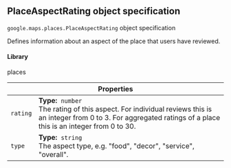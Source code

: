 <h2 id="PlaceAspectRating">
PlaceAspectRating
object specification
</h2><p>
<code><span itemprop="path">google.maps.places</span>.<span itemprop="name">PlaceAspectRating</span></code>
object specification
</p><p>Defines information about an aspect of the place that users have reviewed.</p><h4>Library</h4><p>places</p><table class="properties responsive" summary="object PlaceAspectRating - Properties">
<thead>
<tr><th colspan="2">Properties</th>
</tr></thead>
<tbody>
<tr>
<td><code>rating</code></td>
<td><div><strong>Type:</strong>&nbsp; <code>number</code></div>
<div class="desc">The rating of this aspect. For individual reviews this is an integer from 0 to 3. For aggregated ratings of a place this is an integer from 0 to 30.</div></td>
</tr>
<tr>
<td><code>type</code></td>
<td><div><strong>Type:</strong>&nbsp; <code>string</code></div>
<div class="desc">The aspect type, e.g. "food", "decor", "service", "overall".</div></td>
</tr>
</tbody>
</table>